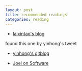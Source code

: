 ```yaml
---
layout: post
title: recommended readings
categories: reading
---
```


- [laixintao's blog](https://www.kawabangga.com/)

found this one by yinhong's tweet

- [yinhong's gitblog](https://github.com/yihong0618/gitblog)


- [Joel on Software](https://www.joelonsoftware.com/)